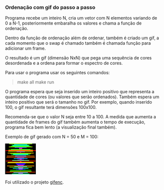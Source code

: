 ### Ordenação com gif do passo a passo

Programa recebe um inteiro N, cria um vetor com N
elementos variando de 0 a N-1, posteriormente embaralha
os valores e chama a função de ordenação. 

Dentro da função de ordenação além de ordenar, também
é criado um gif, a cada momento que o swap é chamado
também é chamada função para adicionar um frame.

O resultado é um gif (dimensão NxN) que pega uma sequência 
de cores desordenada e a ordena para formar o espectro de cores.

Para usar o programa usar os seguintes comandos:

> make all
> make run

O programa espera que seja inserido um inteiro positivo que
representa a quantidade de cores (ou valores que serão ordenados).
Também espera um inteiro positivo que será o tamanho no gif. 
Por exemplo, quando inserido 100, o gif resultante terá 
dimensões 100x100.

Recomenda-se que o valor N seja entre 10 a 100. A medida que 
aumenta a quantidade de frames do gif também aumenta o tempo 
de execução, programa fica bem lento (a visualização 
final também).

Exemplo de gif gerado com N = 50 e M = 100:

![](out.gif)

Foi utilizado o projeto [gifenc](https://github.com/lecram/gifenc). 
